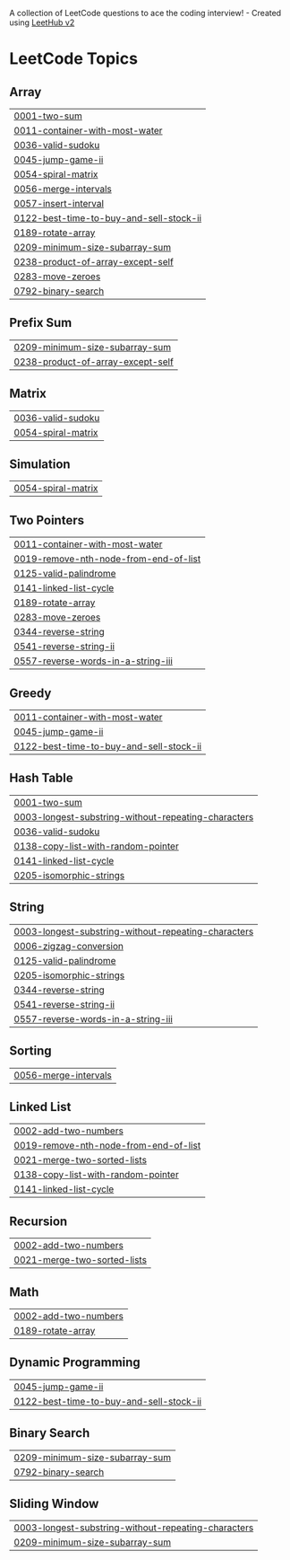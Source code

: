 A collection of LeetCode questions to ace the coding interview! - Created using [LeetHub v2](https://github.com/arunbhardwaj/LeetHub-2.0)
<!---LeetCode Topics Start-->
# LeetCode Topics
## Array
|  |
| ------- |
| [0001-two-sum](https://github.com/dhvanichheda/LeetCode/tree/master/0001-two-sum) |
| [0011-container-with-most-water](https://github.com/dhvanichheda/LeetCode/tree/master/0011-container-with-most-water) |
| [0036-valid-sudoku](https://github.com/dhvanichheda/LeetCode/tree/master/0036-valid-sudoku) |
| [0045-jump-game-ii](https://github.com/dhvanichheda/LeetCode/tree/master/0045-jump-game-ii) |
| [0054-spiral-matrix](https://github.com/dhvanichheda/LeetCode/tree/master/0054-spiral-matrix) |
| [0056-merge-intervals](https://github.com/dhvanichheda/LeetCode/tree/master/0056-merge-intervals) |
| [0057-insert-interval](https://github.com/dhvanichheda/LeetCode/tree/master/0057-insert-interval) |
| [0122-best-time-to-buy-and-sell-stock-ii](https://github.com/dhvanichheda/LeetCode/tree/master/0122-best-time-to-buy-and-sell-stock-ii) |
| [0189-rotate-array](https://github.com/dhvanichheda/LeetCode/tree/master/0189-rotate-array) |
| [0209-minimum-size-subarray-sum](https://github.com/dhvanichheda/LeetCode/tree/master/0209-minimum-size-subarray-sum) |
| [0238-product-of-array-except-self](https://github.com/dhvanichheda/LeetCode/tree/master/0238-product-of-array-except-self) |
| [0283-move-zeroes](https://github.com/dhvanichheda/LeetCode/tree/master/0283-move-zeroes) |
| [0792-binary-search](https://github.com/dhvanichheda/LeetCode/tree/master/0792-binary-search) |
## Prefix Sum
|  |
| ------- |
| [0209-minimum-size-subarray-sum](https://github.com/dhvanichheda/LeetCode/tree/master/0209-minimum-size-subarray-sum) |
| [0238-product-of-array-except-self](https://github.com/dhvanichheda/LeetCode/tree/master/0238-product-of-array-except-self) |
## Matrix
|  |
| ------- |
| [0036-valid-sudoku](https://github.com/dhvanichheda/LeetCode/tree/master/0036-valid-sudoku) |
| [0054-spiral-matrix](https://github.com/dhvanichheda/LeetCode/tree/master/0054-spiral-matrix) |
## Simulation
|  |
| ------- |
| [0054-spiral-matrix](https://github.com/dhvanichheda/LeetCode/tree/master/0054-spiral-matrix) |
## Two Pointers
|  |
| ------- |
| [0011-container-with-most-water](https://github.com/dhvanichheda/LeetCode/tree/master/0011-container-with-most-water) |
| [0019-remove-nth-node-from-end-of-list](https://github.com/dhvanichheda/LeetCode/tree/master/0019-remove-nth-node-from-end-of-list) |
| [0125-valid-palindrome](https://github.com/dhvanichheda/LeetCode/tree/master/0125-valid-palindrome) |
| [0141-linked-list-cycle](https://github.com/dhvanichheda/LeetCode/tree/master/0141-linked-list-cycle) |
| [0189-rotate-array](https://github.com/dhvanichheda/LeetCode/tree/master/0189-rotate-array) |
| [0283-move-zeroes](https://github.com/dhvanichheda/LeetCode/tree/master/0283-move-zeroes) |
| [0344-reverse-string](https://github.com/dhvanichheda/LeetCode/tree/master/0344-reverse-string) |
| [0541-reverse-string-ii](https://github.com/dhvanichheda/LeetCode/tree/master/0541-reverse-string-ii) |
| [0557-reverse-words-in-a-string-iii](https://github.com/dhvanichheda/LeetCode/tree/master/0557-reverse-words-in-a-string-iii) |
## Greedy
|  |
| ------- |
| [0011-container-with-most-water](https://github.com/dhvanichheda/LeetCode/tree/master/0011-container-with-most-water) |
| [0045-jump-game-ii](https://github.com/dhvanichheda/LeetCode/tree/master/0045-jump-game-ii) |
| [0122-best-time-to-buy-and-sell-stock-ii](https://github.com/dhvanichheda/LeetCode/tree/master/0122-best-time-to-buy-and-sell-stock-ii) |
## Hash Table
|  |
| ------- |
| [0001-two-sum](https://github.com/dhvanichheda/LeetCode/tree/master/0001-two-sum) |
| [0003-longest-substring-without-repeating-characters](https://github.com/dhvanichheda/LeetCode/tree/master/0003-longest-substring-without-repeating-characters) |
| [0036-valid-sudoku](https://github.com/dhvanichheda/LeetCode/tree/master/0036-valid-sudoku) |
| [0138-copy-list-with-random-pointer](https://github.com/dhvanichheda/LeetCode/tree/master/0138-copy-list-with-random-pointer) |
| [0141-linked-list-cycle](https://github.com/dhvanichheda/LeetCode/tree/master/0141-linked-list-cycle) |
| [0205-isomorphic-strings](https://github.com/dhvanichheda/LeetCode/tree/master/0205-isomorphic-strings) |
## String
|  |
| ------- |
| [0003-longest-substring-without-repeating-characters](https://github.com/dhvanichheda/LeetCode/tree/master/0003-longest-substring-without-repeating-characters) |
| [0006-zigzag-conversion](https://github.com/dhvanichheda/LeetCode/tree/master/0006-zigzag-conversion) |
| [0125-valid-palindrome](https://github.com/dhvanichheda/LeetCode/tree/master/0125-valid-palindrome) |
| [0205-isomorphic-strings](https://github.com/dhvanichheda/LeetCode/tree/master/0205-isomorphic-strings) |
| [0344-reverse-string](https://github.com/dhvanichheda/LeetCode/tree/master/0344-reverse-string) |
| [0541-reverse-string-ii](https://github.com/dhvanichheda/LeetCode/tree/master/0541-reverse-string-ii) |
| [0557-reverse-words-in-a-string-iii](https://github.com/dhvanichheda/LeetCode/tree/master/0557-reverse-words-in-a-string-iii) |
## Sorting
|  |
| ------- |
| [0056-merge-intervals](https://github.com/dhvanichheda/LeetCode/tree/master/0056-merge-intervals) |
## Linked List
|  |
| ------- |
| [0002-add-two-numbers](https://github.com/dhvanichheda/LeetCode/tree/master/0002-add-two-numbers) |
| [0019-remove-nth-node-from-end-of-list](https://github.com/dhvanichheda/LeetCode/tree/master/0019-remove-nth-node-from-end-of-list) |
| [0021-merge-two-sorted-lists](https://github.com/dhvanichheda/LeetCode/tree/master/0021-merge-two-sorted-lists) |
| [0138-copy-list-with-random-pointer](https://github.com/dhvanichheda/LeetCode/tree/master/0138-copy-list-with-random-pointer) |
| [0141-linked-list-cycle](https://github.com/dhvanichheda/LeetCode/tree/master/0141-linked-list-cycle) |
## Recursion
|  |
| ------- |
| [0002-add-two-numbers](https://github.com/dhvanichheda/LeetCode/tree/master/0002-add-two-numbers) |
| [0021-merge-two-sorted-lists](https://github.com/dhvanichheda/LeetCode/tree/master/0021-merge-two-sorted-lists) |
## Math
|  |
| ------- |
| [0002-add-two-numbers](https://github.com/dhvanichheda/LeetCode/tree/master/0002-add-two-numbers) |
| [0189-rotate-array](https://github.com/dhvanichheda/LeetCode/tree/master/0189-rotate-array) |
## Dynamic Programming
|  |
| ------- |
| [0045-jump-game-ii](https://github.com/dhvanichheda/LeetCode/tree/master/0045-jump-game-ii) |
| [0122-best-time-to-buy-and-sell-stock-ii](https://github.com/dhvanichheda/LeetCode/tree/master/0122-best-time-to-buy-and-sell-stock-ii) |
## Binary Search
|  |
| ------- |
| [0209-minimum-size-subarray-sum](https://github.com/dhvanichheda/LeetCode/tree/master/0209-minimum-size-subarray-sum) |
| [0792-binary-search](https://github.com/dhvanichheda/LeetCode/tree/master/0792-binary-search) |
## Sliding Window
|  |
| ------- |
| [0003-longest-substring-without-repeating-characters](https://github.com/dhvanichheda/LeetCode/tree/master/0003-longest-substring-without-repeating-characters) |
| [0209-minimum-size-subarray-sum](https://github.com/dhvanichheda/LeetCode/tree/master/0209-minimum-size-subarray-sum) |
<!---LeetCode Topics End-->